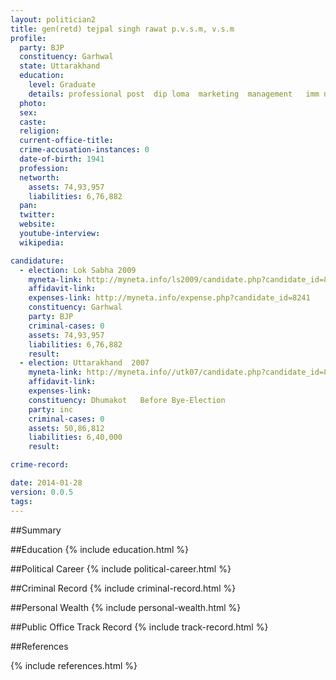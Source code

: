 ```yaml
---
layout: politician2
title: gen(retd) tejpal singh rawat p.v.s.m, v.s.m
profile: 
  party: BJP
  constituency: Garhwal
  state: Uttarakhand
  education: 
    level: Graduate
    details: professional post  dip loma  marketing  management   imm new delhi
  photo: 
  sex: 
  caste: 
  religion: 
  current-office-title: 
  crime-accusation-instances: 0
  date-of-birth: 1941
  profession: 
  networth: 
    assets: 74,93,957
    liabilities: 6,76,882
  pan: 
  twitter: 
  website: 
  youtube-interview: 
  wikipedia: 

candidature: 
  - election: Lok Sabha 2009
    myneta-link: http://myneta.info/ls2009/candidate.php?candidate_id=8241
    affidavit-link: 
    expenses-link: http://myneta.info/expense.php?candidate_id=8241
    constituency: Garhwal 
    party: BJP
    criminal-cases: 0
    assets: 74,93,957
    liabilities: 6,76,882
    result:  
  - election: Uttarakhand  2007
    myneta-link: http://myneta.info//utk07/candidate.php?candidate_id=83
    affidavit-link: 
    expenses-link: 
    constituency: Dhumakot   Before Bye-Election 
    party: inc
    criminal-cases: 0
    assets: 50,86,812
    liabilities: 6,40,000
    result:  

crime-record: 

date: 2014-01-28
version: 0.0.5
tags: 
---
```

##Summary


##Education
{% include education.html %}


##Political Career
{% include political-career.html %}


##Criminal Record
{% include criminal-record.html %}


##Personal Wealth
{% include personal-wealth.html %}


##Public Office Track Record
{% include track-record.html %}


##References


{% include references.html %}